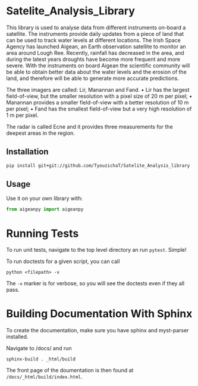 # Satelite_Analysis_Library
This library is used to analyse data from different instruments on-board a satellite. The instruments provide daily updates from a piece of land that can be used to track water levels at different locations. The Irish Space Agency has launched Aigean, an Earth observation satellite to monitor an area around Lough Ree. Recently, rainfall has decreased in the area, and during the latest years droughts have become more frequent and more severe. With the instruments on board Aigean the scientific community will be able to obtain better data about the water levels and the erosion of the land, and therefore will be able to generate more accurate predictions.

The three imagers are called: Lir, Manannan and Fand.
• Lir has the largest field-of-view, but the smaller resolution with a pixel size of 20 m per pixel; 
• Manannan provides a smaller field-of-view with a better resolution of 10 m per pixel;
• Fand has the smallest field-of-view but a very high resolution of 1 m per pixel.

The radar is called Ecne and it provides three measurements for the deepest areas in the region.

## Installation

```bash
pip install git+git://github.com/TyouzichaT/Satelite_Analysis_library
```

## Usage
    
Use it on your own library with:

```python
from aigeanpy import aigeanpy


```

# Running Tests

To run unit tests, navigate to the top level directory an run `pytest`. Simple!

To run doctests for a given script, you can call

``python <filepath> -v``

The `-v` marker is for verbose, so you will see the doctests even if they all pass.


# Building Documentation With Sphinx

To create the documentation, make sure you have sphinx and myst-parser installed.

Navigate to /docs/ and run

``sphinx-build . _html/build``

The front page of the doumentation is then found at `/docs/_html/build/index.html`.
